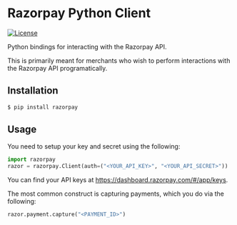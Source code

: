 # Razorpay Python Client

[![License](https://img.shields.io/:license-mit-blue.svg?style=flat-square)](http://decached.mit-license.org)

Python bindings for interacting with the Razorpay API. 

This is primarily meant for merchants who wish to perform interactions with the
Razorpay API programatically.

## Installation

```sh
$ pip install razorpay
```

## Usage

You need to setup your key and secret using the following:

```py
import razorpay
razor = razorpay.Client(auth=("<YOUR_API_KEY>", "<YOUR_API_SECRET>"))
```

You can find your API keys at <https://dashboard.razorpay.com/#/app/keys>.

The most common construct is capturing payments, which you do via the following:

```py
razor.payment.capture("<PAYMENT_ID>")
```
